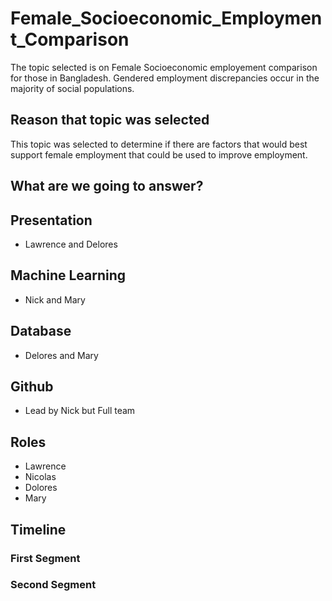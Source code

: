 # Female_Socioeconomic_Employment_Comparison
The topic selected is on Female Socioeconomic employement comparison for those in Bangladesh. Gendered employment discrepancies occur in the majority of social populations. 
## Reason that topic was selected
This topic was selected to determine if there are factors that would best support female employment that could be used to improve employment. 
## What are we going to answer?


## Presentation
* Lawrence and Delores
## Machine Learning
* Nick and Mary 
## Database
* Delores and Mary
## Github
* Lead by Nick but Full team

## Roles
* Lawrence
* Nicolas
* Dolores
* Mary 

## Timeline
### First Segment
### Second Segment 

